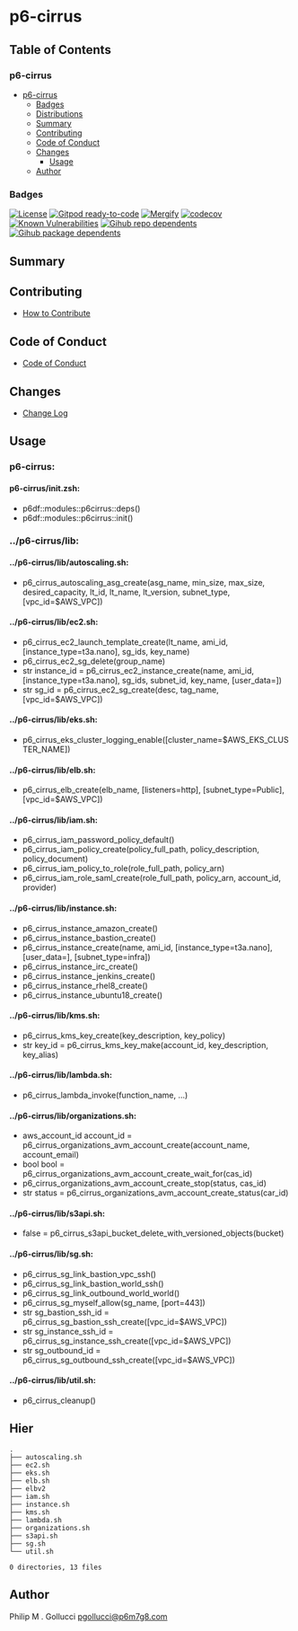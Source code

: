 # p6-cirrus

## Table of Contents


### p6-cirrus
- [p6-cirrus](#p6-cirrus)
  - [Badges](#badges)
  - [Distributions](#distributions)
  - [Summary](#summary)
  - [Contributing](#contributing)
  - [Code of Conduct](#code-of-conduct)
  - [Changes](#changes)
    - [Usage](#usage)
  - [Author](#author)

### Badges

[![License](https://img.shields.io/badge/License-Apache%202.0-yellowgreen.svg)](https://opensource.org/licenses/Apache-2.0)
[![Gitpod ready-to-code](https://img.shields.io/badge/Gitpod-ready--to--code-blue?logo=gitpod)](https://gitpod.io/#https://github.com/p6m7g8/p6-cirrus)
[![Mergify](https://img.shields.io/endpoint.svg?url=https://gh.mergify.io/badges/p6m7g8/p6-cirrus/&style=flat)](https://mergify.io)
[![codecov](https://codecov.io/gh/p6m7g8/p6-cirrus/branch/master/graph/badge.svg?token=14Yj1fZbew)](https://codecov.io/gh/p6m7g8/p6-cirrus)
[![Known Vulnerabilities](https://snyk.io/test/github/p6m7g8/p6-cirrus/badge.svg?targetFile=package.json)](https://snyk.io/test/github/p6m7g8/p6-cirrus?targetFile=package.json)
[![Gihub repo dependents](https://badgen.net/github/dependents-repo/p6m7g8/p6-cirrus)](https://github.com/p6m7g8/p6-cirrus/network/dependents?dependent_type=REPOSITORY)
[![Gihub package dependents](https://badgen.net/github/dependents-pkg/p6m7g8/p6-cirrus)](https://github.com/p6m7g8/p6-cirrus/network/dependents?dependent_type=PACKAGE)

## Summary

## Contributing

- [How to Contribute](CONTRIBUTING.md)

## Code of Conduct

- [Code of Conduct](https://github.com/p6m7g8/.github/blob/master/CODE_OF_CONDUCT.md)

## Changes

- [Change Log](CHANGELOG.md)

## Usage

### p6-cirrus:

#### p6-cirrus/init.zsh:

- p6df::modules::p6cirrus::deps()
- p6df::modules::p6cirrus::init()


### ../p6-cirrus/lib:

#### ../p6-cirrus/lib/autoscaling.sh:

- p6_cirrus_autoscaling_asg_create(asg_name, min_size, max_size, desired_capacity, lt_id, lt_name, lt_version, subnet_type, [vpc_id=$AWS_VPC])

#### ../p6-cirrus/lib/ec2.sh:

- p6_cirrus_ec2_launch_template_create(lt_name, ami_id, [instance_type=t3a.nano], sg_ids, key_name)
- p6_cirrus_ec2_sg_delete(group_name)
- str instance_id = p6_cirrus_ec2_instance_create(name, ami_id, [instance_type=t3a.nano], sg_ids, subnet_id, key_name, [user_data=])
- str sg_id = p6_cirrus_ec2_sg_create(desc, tag_name, [vpc_id=$AWS_VPC])

#### ../p6-cirrus/lib/eks.sh:

- p6_cirrus_eks_cluster_logging_enable([cluster_name=$AWS_EKS_CLUSTER_NAME])

#### ../p6-cirrus/lib/elb.sh:

- p6_cirrus_elb_create(elb_name, [listeners=http], [subnet_type=Public], [vpc_id=$AWS_VPC])

#### ../p6-cirrus/lib/iam.sh:

- p6_cirrus_iam_password_policy_default()
- p6_cirrus_iam_policy_create(policy_full_path, policy_description, policy_document)
- p6_cirrus_iam_policy_to_role(role_full_path, policy_arn)
- p6_cirrus_iam_role_saml_create(role_full_path, policy_arn, account_id, provider)

#### ../p6-cirrus/lib/instance.sh:

- p6_cirrus_instance_amazon_create()
- p6_cirrus_instance_bastion_create()
- p6_cirrus_instance_create(name, ami_id, [instance_type=t3a.nano], [user_data=], [subnet_type=infra])
- p6_cirrus_instance_irc_create()
- p6_cirrus_instance_jenkins_create()
- p6_cirrus_instance_rhel8_create()
- p6_cirrus_instance_ubuntu18_create()

#### ../p6-cirrus/lib/kms.sh:

- p6_cirrus_kms_key_create(key_description, key_policy)
- str key_id = p6_cirrus_kms_key_make(account_id, key_description, key_alias)

#### ../p6-cirrus/lib/lambda.sh:

- p6_cirrus_lambda_invoke(function_name, ...)

#### ../p6-cirrus/lib/organizations.sh:

- aws_account_id account_id = p6_cirrus_organizations_avm_account_create(account_name, account_email)
- bool bool = p6_cirrus_organizations_avm_account_create_wait_for(cas_id)
- p6_cirrus_organizations_avm_account_create_stop(status, cas_id)
- str status = p6_cirrus_organizations_avm_account_create_status(car_id)

#### ../p6-cirrus/lib/s3api.sh:

- false  = p6_cirrus_s3api_bucket_delete_with_versioned_objects(bucket)

#### ../p6-cirrus/lib/sg.sh:

- p6_cirrus_sg_link_bastion_vpc_ssh()
- p6_cirrus_sg_link_bastion_world_ssh()
- p6_cirrus_sg_link_outbound_world_world()
- p6_cirrus_sg_myself_allow(sg_name, [port=443])
- str sg_bastion_ssh_id = p6_cirrus_sg_bastion_ssh_create([vpc_id=$AWS_VPC])
- str sg_instance_ssh_id = p6_cirrus_sg_instance_ssh_create([vpc_id=$AWS_VPC])
- str sg_outbound_id = p6_cirrus_sg_outbound_ssh_create([vpc_id=$AWS_VPC])

#### ../p6-cirrus/lib/util.sh:

- p6_cirrus_cleanup()



## Hier
```text
.
├── autoscaling.sh
├── ec2.sh
├── eks.sh
├── elb.sh
├── elbv2
├── iam.sh
├── instance.sh
├── kms.sh
├── lambda.sh
├── organizations.sh
├── s3api.sh
├── sg.sh
└── util.sh

0 directories, 13 files
```
## Author

Philip M . Gollucci <pgollucci@p6m7g8.com>

